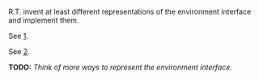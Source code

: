 R.T. invent at least different representations of the environment interface and
implement them.

See [1](src/Env/Fun.elm).

See [2](src/Env/Data.elm).

**TODO:** *Think of more ways to represent the environment interface.*

